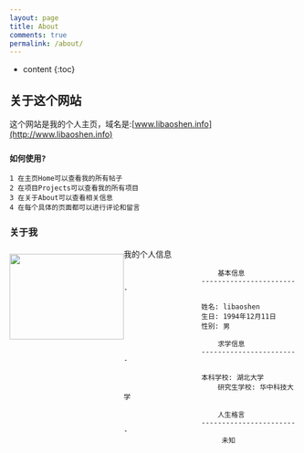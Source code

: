 ```yaml
---
layout: page
title: About
comments: true
permalink: /about/
---
```


* content
{:toc}

## 关于这个网站
这个网站是我的个人主页，域名是:[www.libaoshen.info](http://www.libaoshen.info)

### `如何使用?`
	
	1 在主页Home可以查看我的所有帖子
	2 在项目Projects可以查看我的所有项目
	3 在关于About可以查看相关信息
	4 在每个具体的页面都可以进行评论和留言
	
	


### 关于我
我的个人信息
<img style="margin-top: 10px;float: left;" width="200px" height="150px" src="http://omudax3hz.bkt.clouddn.com/image/myInfo/libaoshen.JPG"/>

						   基本信息
					   ------------------------
					   
					   姓名: libaoshen
					   生日: 1994年12月11日
					   性别: 男
    
						   求学信息
					   ------------------------
					   
					   本科学校: 湖北大学
				           研究生学校: 华中科技大学
    
						   人生格言
					   ------------------------
						    未知

